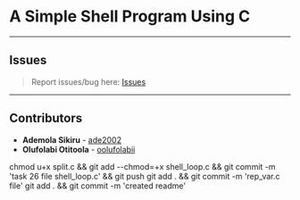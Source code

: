 # A Simple Shell Program Using C

---

## Issues

> Report issues/bug here: [Issues](https://github.com/oolufolabii/simple_shell/issues)

---

## Contributors

+ **Ademola Sikiru** - [ade2002](https://github.com/Ade2002/)
+ **Olufolabi Otitoola** - [oolufolabii](github.com/oolufolabii/)


chmod u+x split.c && git add --chmod=+x shell_loop.c && git commit -m 'task 26 file shell_loop.c' && git push
git add .  && git commit -m 'rep_var.c file'
git add . && git commit -m 'created readme'
